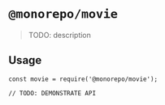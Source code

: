 # `@monorepo/movie`

> TODO: description

## Usage

```
const movie = require('@monorepo/movie');

// TODO: DEMONSTRATE API
```
